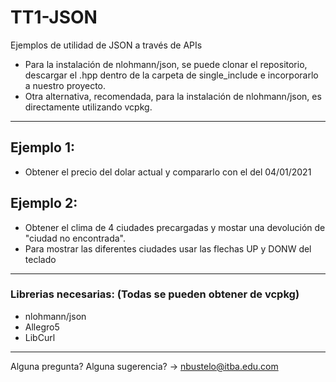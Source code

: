# TT1-JSON
 Ejemplos de utilidad de JSON a través de APIs

* Para la instalación de nlohmann/json, se puede clonar el repositorio, descargar el .hpp dentro de la carpeta de single_include e incorporarlo a nuestro proyecto.
* Otra alternativa, recomendada, para la instalación de nlohmann/json, es directamente utilizando vcpkg.
------------------------------------------------
## Ejemplo 1:
- Obtener el precio del dolar actual y compararlo con el del 04/01/2021
## Ejemplo 2:
- Obtener el clima de 4 ciudades precargadas y mostar una devolución de "ciudad no encontrada".
- Para mostrar las diferentes ciudades usar las flechas UP y DONW del teclado
------------------------------------------------
### Librerias necesarias: (Todas se pueden obtener de vcpkg) 
* nlohmann/json
* Allegro5
* LibCurl
------------------------------------------------
Alguna pregunta? Alguna sugerencia? -> nbustelo@itba.edu.com
